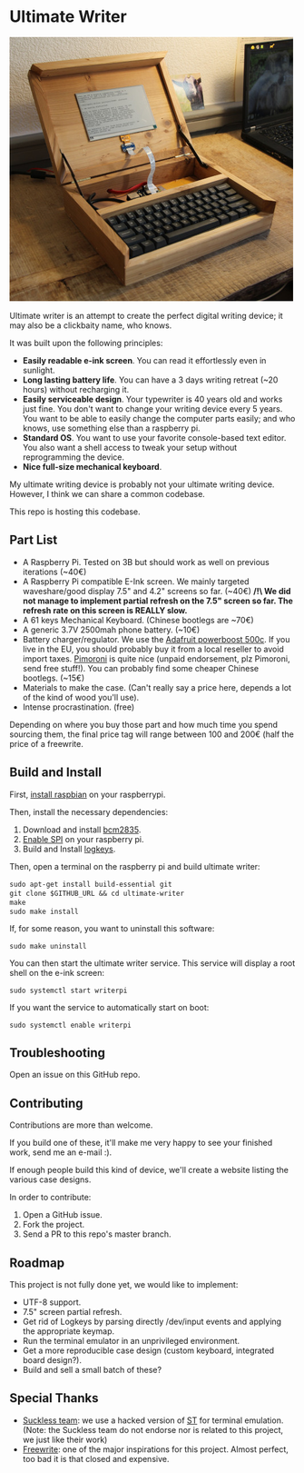 Ultimate Writer
========

![Picture of the Ultimate Writer Prototype](img/ultimate-writer.jpg)

Ultimate writer is an attempt to create the perfect digital writing device; it may also be a clickbaity name, who knows.

It was built upon the following principles: 

- **Easily readable e-ink screen**. You can read it effortlessly even in sunlight.
- **Long lasting battery life**. You can have a 3 days writing retreat (~20 hours) without recharging it.
- **Easily serviceable design**. Your typewriter is 40 years old and works just fine. You don't want to change your writing device every 5 years. You want to be able to easily change the computer parts easily; and who knows, use something else than a raspberry pi.
- **Standard OS**. You want to use your favorite console-based text editor. You also want a shell access to tweak your setup without reprogramming the device.
- **Nice full-size mechanical keyboard**.

My ultimate writing device is probably not your ultimate writing device. However, I think we can share a common codebase. 

This repo is hosting this codebase.

## Part List

- A Raspberry Pi. Tested on 3B but should work as well on previous iterations (~40€)
- A Raspberry Pi compatible E-Ink screen. We mainly targeted waveshare/good display 7.5" and 4.2" screens so far. (~40€) **/!\ We did not manage to implement partial refresh on the 7.5" screen so far. The refresh rate on this screen is REALLY slow.**
- A 61 keys Mechanical Keyboard. (Chinese bootlegs are ~70€)
- A generic 3.7V 2500mah phone battery. (~10€)
- Battery charger/regulator. We use the [Adafruit powerboost 500c](https://www.adafruit.com/product/1944). If you live in the EU, you should probably buy it from a local reseller to avoid import taxes. [Pimoroni](https://shop.pimoroni.com/products/powerboost-500-charger-rechargeable-5v-lipo-usb-boost-500ma) is quite nice (unpaid endorsement, plz Pimoroni, send free stuff!). You can probably find some cheaper Chinese bootlegs. (~15€)
- Materials to make the case. (Can't really say a price here, depends a lot of the kind of wood you'll use).
- Intense procrastination. (free)

Depending on where you buy those part and how much time you spend sourcing them, the final price tag will range between 100 and 200€ (half the price of a freewrite.

## Build and Install

First, [install raspbian](https://www.raspberrypi.org/downloads/raspbian/) on your raspberrypi.

Then, install the necessary dependencies:

1. Download and install [bcm2835](http://www.airspayce.com/mikem/bcm2835/).
1. [Enable SPI](https://www.raspberrypi-spy.co.uk/2014/08/enabling-the-spi-interface-on-the-raspberry-pi/) on your raspberry pi.
1. Build and Install [logkeys](https://github.com/kernc/logkeys/blob/master/INSTALL).

Then, open a terminal on the raspberry pi and build ultimate writer:

```
sudo apt-get install build-essential git
git clone $GITHUB_URL && cd ultimate-writer 
make
sudo make install
```

If, for some reason, you want to uninstall this software:

```
sudo make uninstall
```

You can then start the ultimate writer service. This service will display a root shell on the e-ink screen: 

```
sudo systemctl start writerpi
```

If you want the service to automatically start on boot:

```
sudo systemctl enable writerpi
```

## Troubleshooting

Open an issue on this GitHub repo.


## Contributing

Contributions are more than welcome.

If you build one of these, it'll make me very happy to see your finished work, send me an e-mail :).

If enough people build this kind of device, we'll create a website listing the various case designs.

In order to contribute:

1. Open a GitHub issue.
1. Fork the project.
1. Send a PR to this repo's master branch.

## Roadmap

This project is not fully done yet, we would like to implement:

- UTF-8 support.
- 7.5" screen partial refresh.
- Get rid of Logkeys by parsing directly /dev/input events and applying the appropriate keymap.
- Run the terminal emulator in an unprivileged environment.
- Get a more reproducible case design (custom keyboard, integrated board design?). 
- Build and sell a small batch of these?

## Special Thanks

- [Suckless team](https://suckless.org): we use a hacked version of [ST](https://st.suckless.org/) for terminal emulation. (Note: the Suckless team do not endorse nor is related to this project, we just like their work)
- [Freewrite](https://getfreewrite.com/): one of the major inspirations for this project. Almost perfect, too bad it is that closed and expensive.
